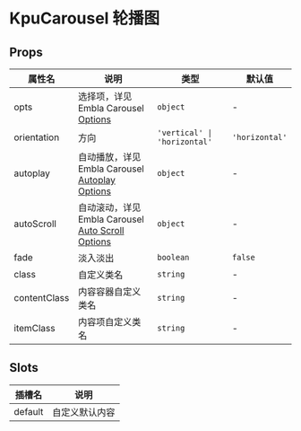 # KpuCarousel 轮播图

## Props

| 属性名       | 说明                                                                                                             | 类型                         | 默认值         |
| ------------ | ---------------------------------------------------------------------------------------------------------------- | ---------------------------- | -------------- |
| opts         | 选择项，详见 Embla Carousel [Options](https://www.embla-carousel.com/api/options/)                               | `object`                     | -              |
| orientation  | 方向                                                                                                             | `'vertical' \| 'horizontal'` | `'horizontal'` |
| autoplay     | 自动播放，详见 Embla Carousel [Autoplay Options](https://www.embla-carousel.com/plugins/autoplay/#options)       | `object`                     | -              |
| autoScroll   | 自动滚动，详见 Embla Carousel [Auto Scroll Options](https://www.embla-carousel.com/plugins/auto-scroll/#options) | `object`                     | -              |
| fade         | 淡入淡出                                                                                                         | `boolean`                    | `false`        |
| class        | 自定义类名                                                                                                       | `string`                     | -              |
| contentClass | 内容容器自定义类名                                                                                               | `string`                     | -              |
| itemClass    | 内容项自定义类名                                                                                                 | `string`                     | -              |

## Slots

| 插槽名  | 说明           |
| ------- | -------------- |
| default | 自定义默认内容 |
